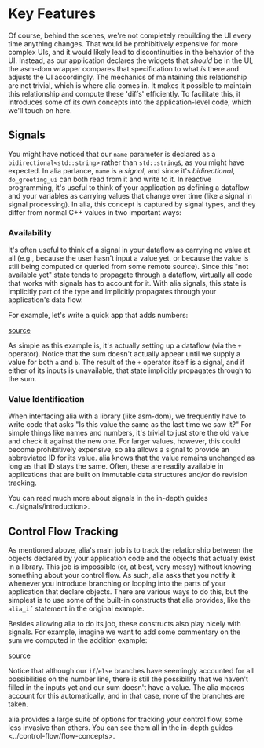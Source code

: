 Key Features
============

<script src="asm-dom.js"></script>
<script src="key-features.js"></script>

Of course, behind the scenes, we're not completely rebuilding the UI
every time anything changes. That would be prohibitively expensive for
more complex UIs, and it would likely lead to discontinuities in the
behavior of the UI. Instead, as our application declares the widgets
that *should* be in the UI, the asm-dom wrapper compares that
specification to what *is* there and adjusts the UI accordingly. The
mechanics of maintaining this relationship are not trivial, which is
where alia comes in. It makes it possible to maintain this relationship
and compute these 'diffs' efficiently. To facilitate this, it introduces
some of its own concepts into the application-level code, which we'll
touch on here.

Signals
-------

You might have noticed that our `name` parameter is declared as a
`bidirectional<std::string>` rather than `std::string&`, as you might
have expected. In alia parlance, `name` is a *signal*, and since it's
*bidirectional*, `do_greeting_ui` can both read from it and write to it.
In reactive programming, it's useful to think of your application as
defining a dataflow and your variables as carrying values that change
over time (like a signal in signal processing). In alia, this concept is
captured by signal types, and they differ from normal C++ values in two
important ways:

### Availability

It's often useful to think of a signal in your dataflow as carrying no
value at all (e.g., because the user hasn't input a value yet, or
because the value is still being computed or queried from some remote
source). Since this "not available yet" state tends to propagate through
a dataflow, virtually all code that works with signals has to account
for it. With alia signals, this state is implicitly part of the type and
implicitly propagates through your application's data flow.

For example, let's write a quick app that adds numbers:

[source](addition_ui.cpp ':include')

<div class="demo-panel">
<div id="addition-ui"></div>
</div>

As simple as this example is, it's actually setting up a dataflow (via
the `+` operator). Notice that the sum doesn't actually appear until we
supply a value for both `a` and `b`. The result of the `+` operator
itself is a signal, and if either of its inputs is unavailable, that
state implicitly propagates through to the sum.

### Value Identification

When interfacing alia with a library (like asm-dom), we frequently have
to write code that asks "Is this value the same as the last time we saw
it?" For simple things like names and numbers, it's trivial to just
store the old value and check it against the new one. For larger values,
however, this could become prohibitively expensive, so alia allows a
signal to provide an abbreviated ID for its value. alia knows that the
value remains unchanged as long as that ID stays the same. Often, these
are readily available in applications that are built on immutable data
structures and/or do revision tracking.

You can read much more about signals in the in-depth guides
&lt;../signals/introduction&gt;.

Control Flow Tracking
---------------------

As mentioned above, alia's main job is to track the relationship between
the objects declared by your application code and the objects that
actually exist in a library. This job is impossible (or, at best, very
messy) without knowing something about your control flow. As such, alia
asks that you notify it whenever you introduce branching or looping into
the parts of your application that declare objects. There are various
ways to do this, but the simplest is to use some of the built-in
constructs that alia provides, like the `alia_if` statement in the
original example.

Besides allowing alia to do its job, these constructs also play nicely
with signals. For example, imagine we want to add some commentary on the
sum we computed in the addition example:

[source](addition_analysis.cpp ':include')

<div class="demo-panel">
<div id="addition-analysis"></div>
</div>

Notice that although our `if`/`else` branches have seemingly accounted
for all possibilities on the number line, there is still the possibility
that we haven't filled in the inputs yet and our sum doesn't have a
value. The alia macros account for this automatically, and in that case,
none of the branches are taken.

alia provides a large suite of options for tracking your control flow,
some less invasive than others. You can see them all in the
in-depth guides
&lt;../control-flow/flow-concepts&gt;.
